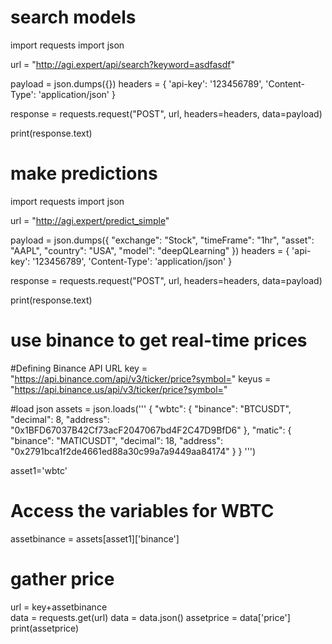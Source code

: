 
# search models

import requests
import json

url = "http://agi.expert/api/search?keyword=asdfasdf"

payload = json.dumps({})
headers = {
  'api-key': '123456789',
  'Content-Type': 'application/json'
}

response = requests.request("POST", url, headers=headers, data=payload)

print(response.text)




# make predictions


import requests
import json

url = "http://agi.expert/predict_simple"

payload = json.dumps({
  "exchange": "Stock",
  "timeFrame": "1hr",
  "asset": "AAPL",
  "country": "USA",
  "model": "deepQLearning"
})
headers = {
  'api-key': '123456789',
  'Content-Type': 'application/json'
}

response = requests.request("POST", url, headers=headers, data=payload)

print(response.text)



# use binance to get real-time prices
#Defining Binance API URL
key = "https://api.binance.com/api/v3/ticker/price?symbol="
keyus = "https://api.binance.us/api/v3/ticker/price?symbol="
  
#load json
assets = json.loads('''
{
    "wbtc": {
        "binance": "BTCUSDT",
        "decimal": 8,
        "address": "0x1BFD67037B42Cf73acF2047067bd4F2C47D9BfD6"
    },
    "matic": {
        "binance": "MATICUSDT",
        "decimal": 18,
        "address": "0x2791bca1f2de4661ed88a30c99a7a9449aa84174"
    }
}
''')


asset1='wbtc'

# Access the variables for WBTC
assetbinance = assets[asset1]['binance']




# gather price
url = key+assetbinance  
data = requests.get(url)
data = data.json()
assetprice = data['price']
print(assetprice)
